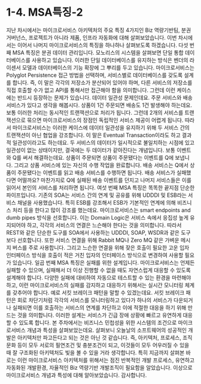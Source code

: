 # 1-4. MSA특징-2

지난 차시에서는 마이크로서비스 아키텍처의 주요 특징 4가지인 Biz 역량기반팀, 분권 거버넌스, 프로젝트가 아니라 제품, 인프라 자동화에 대해 살펴보았습니다.
이번 차시에서는 이어서 나머지 마이크로서비스의 특징을 하나하나 살펴보도록 하겠습니다.
다섯 번째 MSA 특징은 분권 데이터 관리입니다. 모노리스의 시스템을 살펴보면 단일 통합 데이터베이스를 사용하고 있습니다.
이러한 단일 데이터베이스를 유지하는 방식은 벤더의 라이센서 모델과 데이터베이스의 기능 확장에 그 뿌리를 두고 있습니다.
마이크로서비스는 Polyglot Persistence 접근 방법을 선택하며, 서비스별로 데이터베이스를 갖도록 설계를 합니다.
즉, 이 말은 각각의 저장소가 분산되어 있어야 하며, 다른 서비스의 저장소를 직접 호출할 수가 없고 API를 통해서만 접근해야 함을 의미합니다.
그런데 이런 케이스에는 반드시 등장하는 문제가 있습니다. 데이터 일관성 문제인데요.
주문 서비스와 배송 서비스가 있다고 생각을 해봅시다. 상품이 1건 주문되면 배송도 1건 발생해야 하는데요. 보통 이러한 처리는 동시적인 트랜잭션으로 처리가 됩니다.
그런데 2개의 서비스를 트랜잭션으로 묶으면 마이크로서비스의 장점인 독립적인 서비스 제공이 어렵게 됩니다.
따라서 마이크로서비스는 이러한 케이스에 데이터 일관성을 유지하기 위해 두 서비스 간의 트랜잭션이 아닌 협업을 강조합니다.
이 말은 Eventual Transaction이라도 하고 결과적 일관성이라고도 하는데요.
두 서비스의 데이터가 일시적으로 불일치하는 시점에 있고 일관성이 없는 상태이지만, 결국에는 두 데이터가 같아진다는 개념입니다.
보통 이벤트와 Q를 써서 해결하는데요. 상품이 주문되면 상품이 주문됐다는 이벤트를 Q에 보냅니다. 그리고 상품 서비스에 있는 자신의 수행 작업을 완료합니다.
배송 서비스는 Q에서 상품이 주문됐다는 이벤트를 읽고 배송 서비스를 수행하면 됩니다.
배송 서비스가 실패했다면 어떨까요? 마찬가지로 Q에 실패된 배송 이벤트를 던지고 나머지 서비스들은 이를 읽어서 본인의 서비스를 처리하면 됩니다.
여섯 번째 MSA 특징은 똑똑한 끝지점 단순한 파이프입니다. 기존의 SOA는 서비스 간의 연계 및 공유를 위해 UDDDI 및 ESB라는 서비스 채널을 사용했습니다.
특히 ESB를 강조해서 ESB가 기본적인 연계에 의해 비즈니스 처리 등을 한다고 많이 강조를 했는데요.
마이크로서비스는 smart endpoints and dumb pipes 방식을 선호합니다.
이는 Domain Logic은 서비스 속에서 응집성 높게 유지되어야 하고, 각각의 서비스의 연결은 느슨해야 한다는 것을 의미합니다.
따라서 REST와 같은 단순한 도구를 SOA에서 사용하는 UDDDI, SOAP, WSDR과 같은 도구보다 선호합니다.
또한 서비스 연결을 위해 Rabbit MQ나 Zero MQ 같은 가벼운 메시지 버스를 주로 사용합니다.
그리고 느슨한 연결을 위해 잦은 호출이 필요한 고운 입자 인터페이스 방식을 호출이 적은 거친 입자의 인터페이스 방식으로 변경하여 사용할 필요가 있습니다.
일곱 번째 MSA 특징은 실패를 위한 설계입니다. 마이크로서비스는 언제든 실패할 수 있으며, 실패해서 더 이상 진행할 수 없을 때도 자연스럽게 대응할 수 있도록 설계해야 합니다.
다양한 실패에 대비하여 자동으로 테스트할 수 있는 환경을 마련해야 하고, 이런 마이크로서비스의 실패를 감지하고 대응하기 위해서는 실시간 모니터링 체계를 갖추어야 합니다.
예로 서킷 브레이크 패턴을 말할 수 있겠는데요.
서킷 브레이크 패턴은 회로 차단기처럼 각각의 서비스를 모니터링하고 있다가 하나의 서비스가 다운되거나 실패되면
이를 호출하는 서비스의 연계를 차단하고 이에 적절한 대응을 하기 위해 만드는 것을 의미합니다.
이러한 설계는 서비스가 긴급 장애 상황에 빠르고 유연하게 대응할 수 있도록 합니다.
본 주차에서는 비즈니스 민첩성을 위한 시스템의 조건으로 마이크로서비스 개념과 특성을 살펴보았는데요.
살펴보니 오늘날의 소프트웨어의 성공적인 개발은 아키텍처만 파고든다고 되는 것은 아닌 것 같습니다.
즉, 아키텍처, 프로세스, 조직문화 등이 모두 서로의 필연조건 및 충분조건이 되고, 이것들이 모두 어우러질 수 있을 때 잘 구조화된 아키텍처도 빛을 볼 수 있을 거라 생각합니다.
특히 지금까지 살펴본 바로는 이런 마이크로서비스 아키텍처를 위해서는 점진 반복적인 개발 프로세스, 유연하고 자동화된 개발환경, 자율적인 Biz 역량기반 개발조직이 필요함을 알았습니다.
이상으로 마이크로서비스 개념과 특성에 대해 알아보았습니다. 감사합니다.
